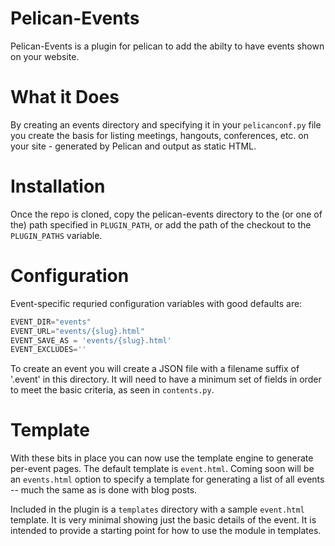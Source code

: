 # Pelican-Events

Pelican-Events is a plugin for pelican to add the abilty to have events shown
on your website.

# What it Does

By creating an events directory and specifying it in your `pelicanconf.py` file
you create the basis for listing meetings, hangouts, conferences, etc. on your
site - generated by Pelican and output as static HTML. 


# Installation 

Once the repo is cloned, copy the pelican-events directory to the (or one of
the) path specified in `PLUGIN_PATH`, or add the path of the checkout to the
`PLUGIN_PATHS` variable.


# Configuration

Event-specific requried configuration variables with good defaults are:

```python
EVENT_DIR="events"
EVENT_URL="events/{slug}.html"
EVENT_SAVE_AS = 'events/{slug}.html'
EVENT_EXCLUDES=''
```


To create an event you will create a JSON file with a filename suffix of
'.event' in this directory. It will need to have a minimum set of fields in
order to meet the basic criteria, as seen in `contents.py`.


# Template

With these bits in place you can now use the template engine to generate
per-event pages. The default template is `event.html`. Coming soon will be an
`events.html` option to specify a template for generating a list of all events
-- much the same as is done with blog posts.

Included in the plugin is a `templates` directory with a sample `event.html`
template. It is very minimal showing just the basic details of the event. It is
intended to provide a starting point for how to use the module in templates.
